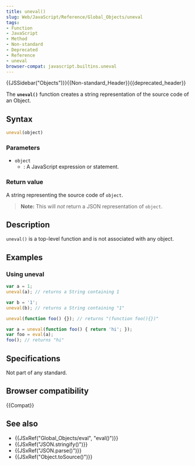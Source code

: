 ```yaml
---
title: uneval()
slug: Web/JavaScript/Reference/Global_Objects/uneval
tags:
- Function
- JavaScript
- Method
- Non-standard
- Deprecated
- Reference
- uneval
browser-compat: javascript.builtins.uneval
---
```

{{JSSidebar("Objects")}}{{Non-standard_Header}}{{deprecated_header}}

The **`uneval()`** function creates a string representation of the source code
of an Object.

## Syntax

```js
uneval(object)
```

### Parameters

*   `object`
    *   : A JavaScript expression or statement.

### Return value

A string representing the source code of `object`.

> **Note:** This will *not* return a JSON representation of `object`.

## Description

`uneval()` is a top-level function and is not associated with any object.

## Examples

### Using uneval

```js
var a = 1;
uneval(a); // returns a String containing 1

var b = '1';
uneval(b); // returns a String containing "1"

uneval(function foo() {}); // returns "(function foo(){})"

var a = uneval(function foo() { return 'hi'; });
var foo = eval(a);
foo(); // returns "hi"
```

## Specifications

Not part of any standard.

## Browser compatibility

{{Compat}}

## See also

*   {{JSxRef("Global_Objects/eval", "eval()")}}
*   {{JSxRef("JSON.stringify()")}}
*   {{JSxRef("JSON.parse()")}}
*   {{JSxRef("Object.toSource()")}}

